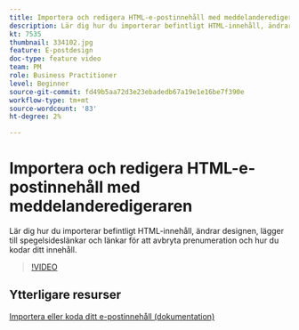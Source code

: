 ```yaml
---
title: Importera och redigera HTML-e-postinnehåll med meddelanderedigeraren
description: Lär dig hur du importerar befintligt HTML-innehåll, ändrar designen, lägger till spegelsideslänkar och länkar för att avbryta prenumeration och hur du kodar ditt innehåll.
kt: 7535
thumbnail: 334102.jpg
feature: E-postdesign
doc-type: feature video
team: PM
role: Business Practitioner
level: Beginner
source-git-commit: fd49b5aa72d3e23ebadedb67a19e1e16be7f390e
workflow-type: tm+mt
source-wordcount: '83'
ht-degree: 2%

---
```



# Importera och redigera HTML-e-postinnehåll med meddelanderedigeraren

Lär dig hur du importerar befintligt HTML-innehåll, ändrar designen, lägger till spegelsideslänkar och länkar för att avbryta prenumeration och hur du kodar ditt innehåll.

>[!VIDEO](https://video.tv.adobe.com/v/334102?quality=12)

## Ytterligare resurser

[Importera eller koda ditt e-postinnehåll (dokumentation)](https://experienceleague.adobe.com/docs/journey-optimizer/using/create-messages/email-designer/existing-content.html)
